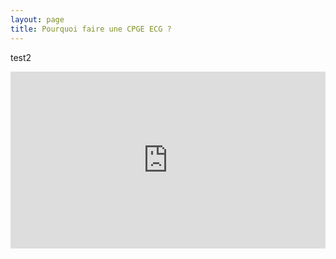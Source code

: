 ```yaml
---
layout: page
title: Pourquoi faire une CPGE ECG ?
---
```


test2
<div style="position:relative;padding-bottom:56.25%;height:0;overflow:hidden;">
  <figure>
     <figcaption>Legende</figcaption>
  <iframe style="width:100%;height:100%;position:absolute;left:0px;top:0px;overflow:hidden" frameborder="0" type="text/html" src="https://www.dailymotion.com/embed/video/x6vp1pu" width="100%" height="100%" allowfullscreen > </iframe>
     
</figure>
</div>




